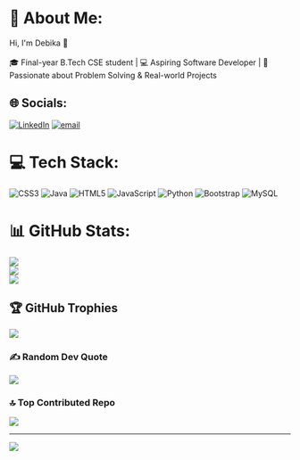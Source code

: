 # 💫 About Me:
Hi, I'm Debika 👋  <br><br>🎓 Final-year B.Tech CSE student | 💻 Aspiring Software Developer | 🚀 Passionate about Problem Solving & Real-world Projects


## 🌐 Socials:
[![LinkedIn](https://img.shields.io/badge/LinkedIn-%230077B5.svg?logo=linkedin&logoColor=white)](https://linkedin.com/in/debika2025) [![email](https://img.shields.io/badge/Email-D14836?logo=gmail&logoColor=white)](mailto:chakrabortydebika36@gmail.com) 

# 💻 Tech Stack:
![CSS3](https://img.shields.io/badge/css3-%231572B6.svg?style=for-the-badge&logo=css3&logoColor=white) ![Java](https://img.shields.io/badge/java-%23ED8B00.svg?style=for-the-badge&logo=openjdk&logoColor=white) ![HTML5](https://img.shields.io/badge/html5-%23E34F26.svg?style=for-the-badge&logo=html5&logoColor=white) ![JavaScript](https://img.shields.io/badge/javascript-%23323330.svg?style=for-the-badge&logo=javascript&logoColor=%23F7DF1E) ![Python](https://img.shields.io/badge/python-3670A0?style=for-the-badge&logo=python&logoColor=ffdd54) ![Bootstrap](https://img.shields.io/badge/bootstrap-%238511FA.svg?style=for-the-badge&logo=bootstrap&logoColor=white) ![MySQL](https://img.shields.io/badge/mysql-4479A1.svg?style=for-the-badge&logo=mysql&logoColor=white)
# 📊 GitHub Stats:
![](https://github-readme-stats.vercel.app/api?username=Debi357&theme=dark&hide_border=false&include_all_commits=true&count_private=false)<br/>
![](https://nirzak-streak-stats.vercel.app/?user=Debi357&theme=dark&hide_border=false)<br/>
![](https://github-readme-stats.vercel.app/api/top-langs/?username=Debi357&theme=dark&hide_border=false&include_all_commits=true&count_private=false&layout=compact)

## 🏆 GitHub Trophies
![](https://github-profile-trophy.vercel.app/?username=Debi357&theme=radical&no-frame=false&no-bg=true&margin-w=4)

### ✍️ Random Dev Quote
![](https://quotes-github-readme.vercel.app/api?type=horizontal&theme=radical)

### 🔝 Top Contributed Repo
![](https://github-contributor-stats.vercel.app/api?username=Debi357&limit=5&theme=dark&combine_all_yearly_contributions=true)

---
[![](https://visitcount.itsvg.in/api?id=Debi357&icon=0&color=0)](https://visitcount.itsvg.in)

<!-- Proudly created with GPRM ( https://gprm.itsvg.in ) -->
